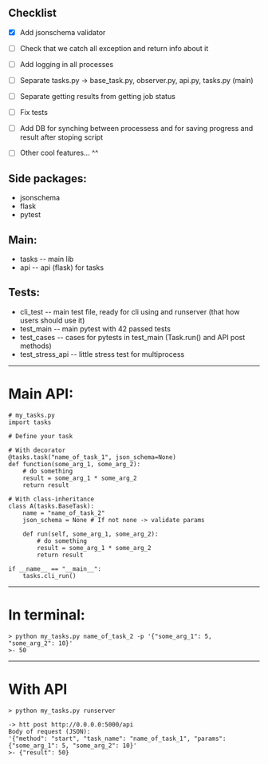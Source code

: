 ## Checklist
- [x]	Add jsonschema validator
- [ ]	Check that we catch all exception and return info about it
- [ ]	Add logging in all processes
- [ ]	Separate tasks.py -> base_task.py, observer.py, api.py, tasks.py (main)
- [ ]	Separate getting results from getting job status
- [ ]	Fix tests
- [ ]	Add DB for synching between processess and for saving progress and result after stoping script
- [ ]	Other cool features... ^^


## Side packages:
* jsonschema
* flask
* pytest

## Main:
* tasks -- main lib
* api -- api (flask) for tasks

## Tests:
* cli_test -- main test file, ready for cli using and runserver (that how users should use it)
* test_main -- main pytest with 42 passed tests
* test_cases -- cases for pytests in test_main (Task.run() and API post methods)
* test_stress_api -- little stress test for multiprocess 


---
# Main API:
```
# my_tasks.py
import tasks

# Define your task

# With decorator
@tasks.task("name_of_task_1", json_schema=None)
def function(some_arg_1, some_arg_2):
	# do something
	result = some_arg_1 * some_arg_2
	return result

# With class-inheritance
class A(tasks.BaseTask):
	name = "name_of_task_2"
	json_schema = None # If not none -> validate params

	def run(self, some_arg_1, some_arg_2):
		# do something
		result = some_arg_1 * some_arg_2
		return result

if __name__ == "__main__":
	tasks.cli_run()
```
---
# In terminal:
```
> python my_tasks.py name_of_task_2 -p '{"some_arg_1": 5, "some_arg_2": 10}'
>- 50
```
---
# With API
```
> python my_tasks.py runserver

-> htt post http://0.0.0.0:5000/api
Body of request (JSON):
'{"method": "start", "task_name": "name_of_task_1", "params": {"some_arg_1": 5, "some_arg_2": 10}'
>- {"result": 50}
```
